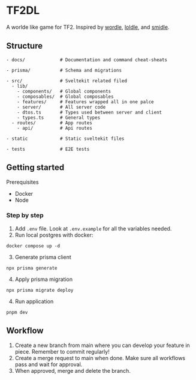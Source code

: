 # TF2DL

A worlde like game for TF2. Inspired by [wordle](https://www.nytimes.com/games/wordle/index.html), [loldle](https://loldle.net/), and [smidle](https://smidle.net/).

## Structure

```
- docs/             # Documentation and command cheat-sheats

- prisma/           # Schema and migrations

- src/              # Sveltekit related filed
  - lib/
    - components/   # Global components
    - composables/  # Global composables
    - features/     # Features wrapped all in one palce
    - server/       # All server code
    - dtos.ts       # Types used between server and client
    - types.ts      # General types
  - routes/         # App routes
    - api/          # Api routes

- static            # Static sveltekit files

- tests             # E2E tests
```

## Getting started

Prerequisites

- Docker
- Node

### Step by step

1. Add `.env` file. Look at `.env.example` for all the variables needed.
2. Run local postgres with docker:

```
docker compose up -d
```

3. Generate prisma client

```
npx prisma generate
```

4. Apply prisma migration

```
npx prisma migrate deploy
```

4. Run application

```
pnpm dev
```

## Workflow

1. Create a new branch from main where you can develop your feature in piece. Remember to commit regularly!
2. Create a merge request to main when done. Make sure all workflows pass and wait for approval.
3. When approved, merge and delete the branch.
